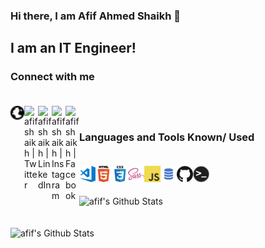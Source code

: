 ### Hi there, I am Afif Ahmed Shaikh 👋

## I am an IT Engineer!


### Connect with me <br /><br />

[<img align="left" alt="afifshaikh.tech" width="22px" src="https://raw.githubusercontent.com/iconic/open-iconic/master/svg/globe.svg" />][website]
[<img align="left" alt="afifshaikh | Twitter" width="22px" src="https://cdn.jsdelivr.net/npm/simple-icons@v3/icons/twitter.svg" />][twitter]
[<img align="left" alt="afifshaikh | LinkedIn" width="22px" src="https://cdn.jsdelivr.net/npm/simple-icons@v3/icons/linkedin.svg" />][linkedin]
[<img align="left" alt="afifshaikh | Instagram" width="22px" src="https://cdn.jsdelivr.net/npm/simple-icons@v3/icons/instagram.svg" />][instagram]
[<img align="left" alt="afifshaikh | Facebook" width="22px" src="https://cdn.jsdelivr.net/npm/simple-icons@v3/icons/facebook.svg" />][facebook]

<br />

### Languages and Tools Known/ Used <br /><br />


<img align="left" alt="Visual Studio Code" width="26px" src="https://raw.githubusercontent.com/github/explore/80688e429a7d4ef2fca1e82350fe8e3517d3494d/topics/visual-studio-code/visual-studio-code.png" />
<img align="left" alt="HTML5" width="26px" src="https://raw.githubusercontent.com/github/explore/80688e429a7d4ef2fca1e82350fe8e3517d3494d/topics/html/html.png" />
<img align="left" alt="CSS3" width="26px" src="https://raw.githubusercontent.com/github/explore/80688e429a7d4ef2fca1e82350fe8e3517d3494d/topics/css/css.png" />
<img align="left" alt="Sass" width="26px" src="https://raw.githubusercontent.com/github/explore/80688e429a7d4ef2fca1e82350fe8e3517d3494d/topics/sass/sass.png" />
<img align="left" alt="JavaScript" width="26px" src="https://raw.githubusercontent.com/github/explore/80688e429a7d4ef2fca1e82350fe8e3517d3494d/topics/javascript/javascript.png" />
<img align="left" alt="SQL" width="26px" src="https://raw.githubusercontent.com/github/explore/80688e429a7d4ef2fca1e82350fe8e3517d3494d/topics/sql/sql.png" />

<img align="left" alt="GitHub" width="26px" src="https://raw.githubusercontent.com/github/explore/78df643247d429f6cc873026c0622819ad797942/topics/github/github.png" />
<img align="left" alt="HTML5" width="26px" src="https://raw.githubusercontent.com/github/explore/80688e429a7d4ef2fca1e82350fe8e3517d3494d/topics/terminal/terminal.png" />

<br /><br />

<img align="left" alt="afif's Github Stats" src="https://github-readme-stats.vercel.app/api?username=Afif79&show_icons=true&hide_border=true&theme=algolia&hide=stars,issues" /><br /><br /><br />
<img align="left" alt="afif's Github Stats" src="https://github-readme-stats.vercel.app/api/top-langs/?username=Afif79&layout=compact"/>

[website]: https://afifshaikh.tech/
[twitter]: https://twitter.com/afifshaikh48
[instagram]: https://instagram.com/afifshaikh48
[linkedin]: https://linkedin.com/in/afifshaikh
[facebook]: https://facebook.com/shaikh.afif.96
